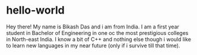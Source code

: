 # hello-world
Hey there! My name is Bikash Das and i am from India. I am a first year student in Bachelor of Engineering in one oc the most prestigious colleges in North-east India. 
I know a bit of C++ and nothing else though i would like to learn new languages in my near future (only if i survive till that time).

